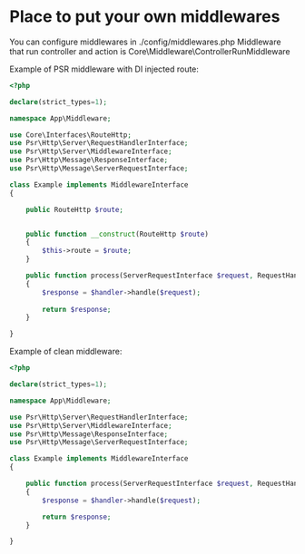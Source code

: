 # Place to put your own middlewares

You can configure middlewares in ./config/middlewares.php
Middleware that run controller and action is
Core\Middleware\ControllerRunMiddleware

Example of PSR middleware with DI injected route:

```php
<?php

declare(strict_types=1);

namespace App\Middleware;

use Core\Interfaces\RouteHttp;
use Psr\Http\Server\RequestHandlerInterface;
use Psr\Http\Server\MiddlewareInterface;
use Psr\Http\Message\ResponseInterface;
use Psr\Http\Message\ServerRequestInterface;

class Example implements MiddlewareInterface
{

    public RouteHttp $route;


    public function __construct(RouteHttp $route)
    {
        $this->route = $route;
    }

    public function process(ServerRequestInterface $request, RequestHandlerInterface $handler): ResponseInterface
    {
        $response = $handler->handle($request);
        
        return $response;
    }

}
```

Example of clean middleware:

```php
<?php

declare(strict_types=1);

namespace App\Middleware;

use Psr\Http\Server\RequestHandlerInterface;
use Psr\Http\Server\MiddlewareInterface;
use Psr\Http\Message\ResponseInterface;
use Psr\Http\Message\ServerRequestInterface;

class Example implements MiddlewareInterface
{

    public function process(ServerRequestInterface $request, RequestHandlerInterface $handler): ResponseInterface
    {
        $response = $handler->handle($request);

        return $response;
    }

}
```